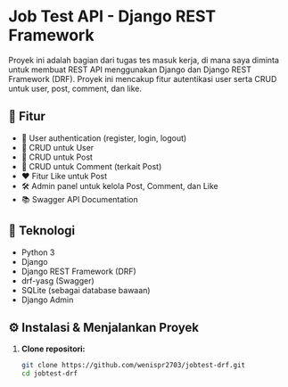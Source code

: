 # Job Test API - Django REST Framework

Proyek ini adalah bagian dari tugas tes masuk kerja, di mana saya diminta untuk membuat REST API menggunakan Django dan Django REST Framework (DRF). Proyek ini mencakup fitur autentikasi user serta CRUD untuk user, post, comment, dan like.

## 🚀 Fitur

- 🔐 User authentication (register, login, logout)
- 👤 CRUD untuk User
- 📝 CRUD untuk Post
- 💬 CRUD untuk Comment (terkait Post)
- ❤️ Fitur Like untuk Post
- 🛠️ Admin panel untuk kelola Post, Comment, dan Like
- 📚 Swagger API Documentation

## 🧰 Teknologi

- Python 3
- Django
- Django REST Framework (DRF)
- drf-yasg (Swagger)
- SQLite (sebagai database bawaan)
- Django Admin

## ⚙️ Instalasi & Menjalankan Proyek

1. **Clone repositori:**

   ```bash
   git clone https://github.com/wenispr2703/jobtest-drf.git
   cd jobtest-drf
   ```

